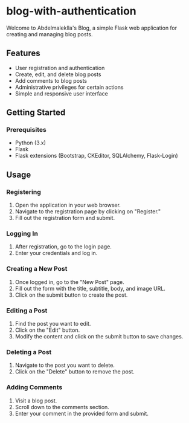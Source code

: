 # blog-with-authentication

Welcome to AbdelmalekIla's Blog, a simple Flask web application for creating and managing blog posts.

## Features

- User registration and authentication
- Create, edit, and delete blog posts
- Add comments to blog posts
- Administrative privileges for certain actions
- Simple and responsive user interface

## Getting Started

### Prerequisites

- Python (3.x)
- Flask
- Flask extensions (Bootstrap, CKEditor, SQLAlchemy, Flask-Login)

## Usage

### Registering

1. Open the application in your web browser.
2. Navigate to the registration page by clicking on "Register."
3. Fill out the registration form and submit.

### Logging In

1. After registration, go to the login page.
2. Enter your credentials and log in.

### Creating a New Post

1. Once logged in, go to the "New Post" page.
2. Fill out the form with the title, subtitle, body, and image URL.
3. Click on the submit button to create the post.

### Editing a Post

1. Find the post you want to edit.
2. Click on the "Edit" button.
3. Modify the content and click on the submit button to save changes.

### Deleting a Post

1. Navigate to the post you want to delete.
2. Click on the "Delete" button to remove the post.

### Adding Comments

1. Visit a blog post.
2. Scroll down to the comments section.
3. Enter your comment in the provided form and submit.

